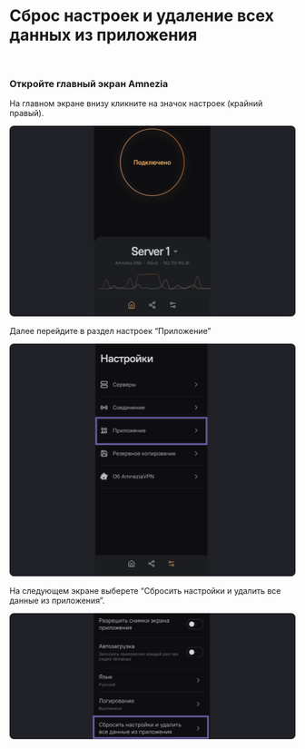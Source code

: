 # Сброс настроек и удаление всех данных из приложения 

&nbsp;

### Откройте главный экран Amnezia

На главном экране  внизу  кликните на значок настроек (крайний правый).

![instruction 1](https://raw.githubusercontent.com/Aftershock669/amnezia-open-docs/master/docs/ru/instructions/19_resetting/img/r_ru_1.png)

Далее перейдите в раздел настроек  “Приложение”

![instruction 1](https://raw.githubusercontent.com/Aftershock669/amnezia-open-docs/master/docs/ru/instructions/19_resetting/img/r_ru_2.png)

На следующем экране выберете “Сбросить настройки и удалить все данные из приложения”. 

![instruction 1](https://raw.githubusercontent.com/Aftershock669/amnezia-open-docs/master/docs/ru/instructions/19_resetting/img/r_ru_3.png)


[amnezia-site-ext-link]: https://amnezia-web-nx1r.vercel.app
[about-int-link]: /about














